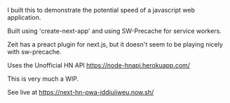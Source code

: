 I built this to demonstrate the potential speed of a javascript web application.

Built using 'create-next-app' and using SW-Precache for service workers.

Zeit has a preact plugin for next.js, but it doesn't seem to be playing nicely with sw-precache.

Uses the Unofficial HN API
https://node-hnapi.herokuapp.com/

<!-- Routes:
  Top:
    news
  New:
    newest
  Show:
    show
  Ask:
    ask
  Jobs:
    jobs -->

This is very much a WIP.

See live at https://next-hn-pwa-iddiuiiweu.now.sh/
